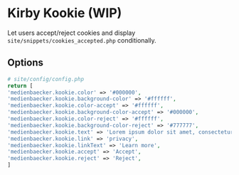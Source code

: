 # Kirby Kookie (WIP)

Let users accept/reject cookies and display `site/snippets/cookies_accepted.php` conditionally.

## Options

```php
# site/config/config.php
return [
'medienbaecker.kookie.color' => '#000000',
'medienbaecker.kookie.background-color' => '#ffffff',
'medienbaecker.kookie.color-accept' => '#ffffff',
'medienbaecker.kookie.background-color-accept' => '#000000',
'medienbaecker.kookie.color-reject' => '#ffffff',
'medienbaecker.kookie.background-color-reject' => '#777777',
'medienbaecker.kookie.text' => 'Lorem ipsum dolor sit amet, consectetur adipisicing elit, sed do eiusmod tempor incididunt ut labore et dolore magna aliqua.',
'medienbaecker.kookie.link' => 'privacy',
'medienbaecker.kookie.linkText' => 'Learn more',
'medienbaecker.kookie.accept' => 'Accept',
'medienbaecker.kookie.reject' => 'Reject',
]
